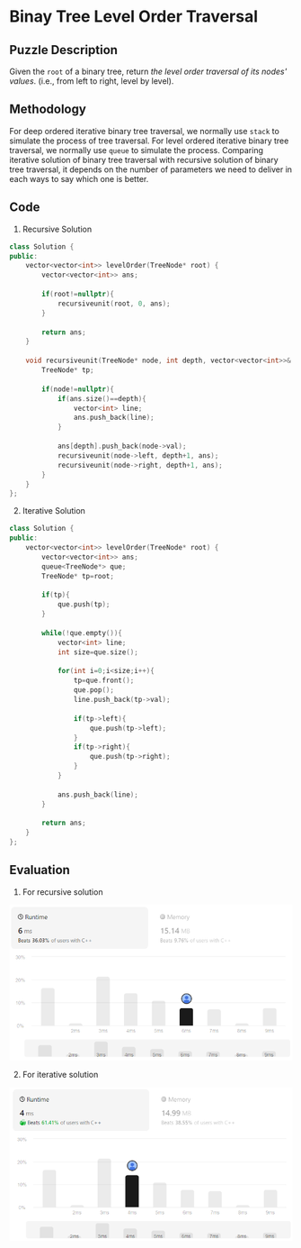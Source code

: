 # Binay Tree Level Order Traversal
## Puzzle Description
Given the `root` of a binary tree, return *the level order traversal of its nodes' values*. (i.e., from left to right, level by level).

## Methodology
For deep ordered iterative binary tree traversal, we normally use `stack` to simulate the process of tree traversal. For level ordered iterative binary tree traversal, we normally use `queue` to simulate the process. Comparing iterative solution of binary tree traversal with recursive solution of binary tree traversal, it depends on the number of parameters we need to deliver in each ways to say which one is better.

## Code
1. Recursive Solution
```cpp
class Solution {
public:
    vector<vector<int>> levelOrder(TreeNode* root) {
        vector<vector<int>> ans;

        if(root!=nullptr){
            recursiveunit(root, 0, ans);
        }

        return ans;
    }

    void recursiveunit(TreeNode* node, int depth, vector<vector<int>>& ans){
        TreeNode* tp;

        if(node!=nullptr){
            if(ans.size()==depth){
                vector<int> line;
                ans.push_back(line);
            }

            ans[depth].push_back(node->val);
            recursiveunit(node->left, depth+1, ans);
            recursiveunit(node->right, depth+1, ans);
        }
    }
};
```

2. Iterative Solution
```cpp
class Solution {
public:
    vector<vector<int>> levelOrder(TreeNode* root) {
        vector<vector<int>> ans;
        queue<TreeNode*> que;
        TreeNode* tp=root;

        if(tp){
            que.push(tp);
        }

        while(!que.empty()){
            vector<int> line;
            int size=que.size();
            
            for(int i=0;i<size;i++){
                tp=que.front();
                que.pop();
                line.push_back(tp->val);
                
                if(tp->left){
                    que.push(tp->left);
                }
                if(tp->right){
                    que.push(tp->right);
                }
            }

            ans.push_back(line);
        }

        return ans;
    }
};
```

## Evaluation
1. For recursive solution    

![recursive](./3_recursive%20method.png)


2. For iterative solution     

![iterative](./3_iterative%20method.png)
